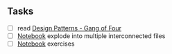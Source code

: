 ## Tasks

- [ ] read [Design Patterns - Gang of Four](./lnk/[book]%20Design%20Patterns_%20Elements%20of%20Reusable%20Object-Oriented%20Software.pdf%20-%20Shortcut.lnk)
- [ ] [Notebook](./ntb/practicalPythonDesignPatterns.ipynb) explode into multiple interconnected files
- [ ] [Notebook](./ntb/practicalPythonDesignPatterns.ipynb) exercises